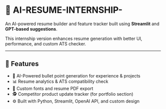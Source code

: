 # 🤖 AI-RESUME-INTERNSHIP-

An AI-powered resume builder and feature tracker built using **Streamlit** and **GPT-based suggestions**.

This internship version enhances resume generation with better UI, performance, and custom ATS checker.

---

## 🚀 Features

- 📝 AI-Powered bullet point generation for experience & projects  
- 📊 Resume analytics & ATS compatibility check  
- 🎨 Custom fonts and resume PDF export  
- 🕵️ Competitor product update tracker (for portfolio section)
- ⚙️ Built with Python, Streamlit, OpenAI API, and custom design


